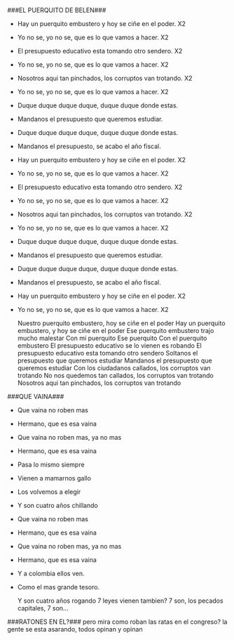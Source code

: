 <!-- inicia EL BURRITO DE BELEN-->
###EL PUERQUITO DE BELEN###

- Hay un puerquito embustero y hoy se ciñe en el poder. X2
- Yo no se, yo no se, que es lo que vamos a hacer. X2
- El presupuesto educativo esta tomando otro sendero. X2
- Yo no se, yo no se, que es lo que vamos a hacer. X2
- Nosotros aqui tan pinchados, los corruptos van trotando. X2
- Yo no se, yo no se, que es lo que vamos a hacer. X2

- Duque duque duque duque, duque duque donde estas.
- Mandanos el presupuesto que queremos estudiar.
- Duque duque duque duque, duque duque donde estas.
- Mandanos el presupuesto, se acabo el año fiscal.

- Hay un puerquito embustero y hoy se ciñe en el poder. X2
- Yo no se, yo no se, que es lo que vamos a hacer. X2
- El presupuesto educativo esta tomando otro sendero. X2
- Yo no se, yo no se, que es lo que vamos a hacer. X2
- Nosotros aqui tan pinchados, los corruptos van trotando. X2
- Yo no se, yo no se, que es lo que vamos a hacer. X2

- Duque duque duque duque, duque duque donde estas.
- Mandanos el presupuesto que queremos estudiar.
- Duque duque duque duque, duque duque donde estas.
- Mandanos el presupuesto, se acabo el año fiscal.

- Hay un puerquito embustero y hoy se ciñe en el poder. X2
- Yo no se, yo no se, que es lo que vamos a hacer. X2

	Nuestro puerquito embustero, hoy se ciñe en el poder
	Hay un puerquito embustero, y hoy se ciñe en el poder
	Ese puerquito embustero trajo mucho malestar
	Con mi puerquito
	Ese puerquito
	Con el puerquito embustero
	El presupuesto educativo se lo vienen es robando
	El presupuesto educativo esta tomando otro sendero
	Soltanos el presupuesto que queremos estudiar
	Mandanos el presupuesto que queremos estudiar
	Con los ciudadanos callados, los corruptos van trotando
	No nos quedemos tan callados, los corruptos van trotando
	Nosotros aqui tan pinchados, los corruptos van trotando
<!-- termina EL BURRITO DE BELEN-->

<!-- inicia TUTAINA TUTURUMAINA-->
###QUE VAINA###

- Que vaina no roben mas
- Hermano, que es esa vaina
- Que vaina no roben mas, ya no mas
- Hermano, que es esa vaina

- Pasa lo mismo siempre
- Vienen a mamarnos gallo
- Los volvemos a elegir
- Y son cuatro años chillando

- Que vaina no roben mas
- Hermano, que es esa vaina
- Que vaina no roben mas, ya no mas
- Hermano, que es esa vaina

- Y a colombia ellos ven.
- Como el mas grande tesoro.

	Y son cuatro años rogando
	7 leyes vienen tambien?
	7 son, los pecados capitales, 7 son...
<!-- termina TUTAINA TUTURUMAINA-->

<!-- inicia LOS PECES EN EL RIO-->
###RATONES EN EL?###
	pero mira como roban las ratas en el congreso?
	la gente se esta asarando, todos opinan y opinan
<!-- termina LOS PECES EN EL RIO-->